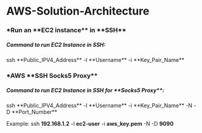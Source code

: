 # AWS-Solution-Architecture

<h3>*Run an **EC2 instance** in **SSH**</h3>

<h5>Command to run EC2 Instance in SSH:</h5>
ssh **Public_IPV4_Address** -l **Username** -i **Key_Pair_Name**


<h3>*AWS **SSH Socks5 Proxy**</h3>

<h5>Command to run EC2 Instance in SSH for **Socks5 Proxy**:</h5>
ssh **Public_IPV4_Address** -l **Username** -i **Key_Pair_Name** -N -D **Port_Number**

Example:
ssh **192.168.1.2** -l **ec2-user** -i **aws_key.pem** -N -D **9090**
